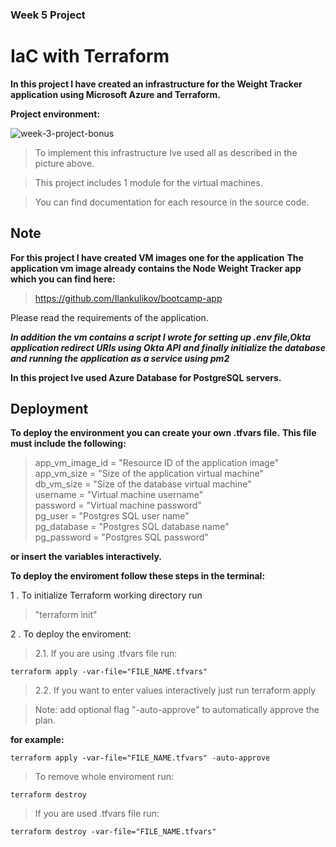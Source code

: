 ### Week 5 Project

# IaC with Terraform

__In this project I have created an infrastructure for the Weight Tracker application
using Microsoft Azure and Terraform.__

__Project environment:__

![week-3-project-bonus](https://user-images.githubusercontent.com/90269123/137646189-6268dd08-b165-4db2-b310-dd42b7940248.jpg)


>To implement this infrastructure Ive used all as described in the picture above.

>This project includes 1 module for the virtual machines.

>You can find documentation for each resource in the source code.

## Note
__For this project I have created VM images one for the application__
__The application vm image already contains the Node Weight Tracker app which you can find here:__
>https://github.com/Ilankulikov/bootcamp-app

Please read the requirements of the application.

**_In addition the vm contains a script I wrote for setting up .env file,Okta application redirect URIs using Okta API and finally initialize the database and running the application as a service using pm2_** 

__In this project Ive used Azure Database for PostgreSQL servers.__

## Deployment
__To deploy the environment you can create your own .tfvars file.__
__This file must include the following:__

>app_vm_image_id = "Resource ID of the application image"<br/>
app_vm_size      = "Size of the application virtual machine"<br/>
db_vm_size       = "Size of the database virtual machine"<br/>
username         = "Virtual machine username"<br/>
password         = "Virtual machine password"<br/>
pg_user          = "Postgres SQL user name"<br/>
pg_database      = "Postgres SQL database name"<br/>
pg_password      = "Postgres SQL password"<br/>


__or insert the variables interactively.__

__To deploy the enviroment follow these steps in the terminal:__

1 . To initialize Terraform working directory run
> "terraform init"

2 . To deploy the enviroment:

>2.1. If you are using .tfvars file run:

    terraform apply -var-file="FILE_NAME.tfvars"

>2.2. If you want to enter values interactively just run
    terraform apply 

>Note: add optional flag "-auto-approve" to automatically approve the plan.

__for example:__

    terraform apply -var-file="FILE_NAME.tfvars" -auto-approve



>To remove whole enviroment run:

    terraform destroy

>If you are used .tfvars file run:

    terraform destroy -var-file="FILE_NAME.tfvars" 
